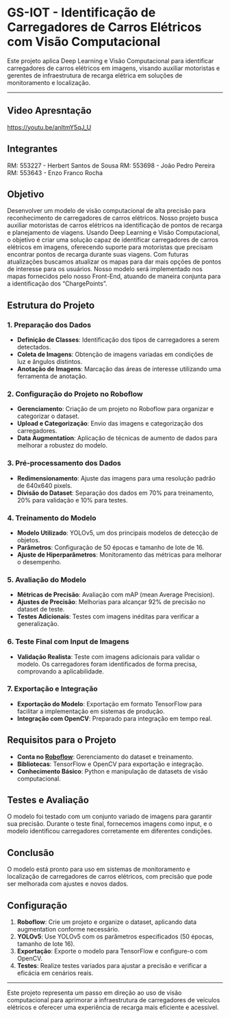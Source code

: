 # GS-IOT - Identificação de Carregadores de Carros Elétricos com Visão Computacional

Este projeto aplica Deep Learning e Visão Computacional para identificar carregadores de carros elétricos em imagens, visando auxiliar motoristas e gerentes de infraestrutura de recarga elétrica em soluções de monitoramento e localização.

---

## Video Apresntação
https://youtu.be/anItmY5qJ_U

## Integrantes
RM: 553227 - Herbert Santos de Sousa
RM: 553698 - João Pedro Pereira
RM: 553643 - Enzo Franco Rocha

## Objetivo
Desenvolver um modelo de visão computacional de alta precisão para reconhecimento de carregadores de carros elétricos.
Nosso projeto busca auxiliar motoristas de carros elétricos na identificação de pontos de recarga e planejamento de viagens. Usando Deep Learning e Visão Computacional, o objetivo é criar uma solução capaz de identificar carregadores de carros elétricos em imagens, oferecendo suporte para motoristas que precisam encontrar pontos de recarga durante suas viagens. Com futuras atualizações buscamos atualizar os mapas para dar mais opções de pontos de interesse para os usuários. Nosso modelo será implementado nos mapas fornecidos pelo nosso Front-End, atuando de maneira conjunta para a identificação dos “ChargePoints”.

## Estrutura do Projeto

### 1. Preparação dos Dados
- **Definição de Classes**: Identificação dos tipos de carregadores a serem detectados.
- **Coleta de Imagens**: Obtenção de imagens variadas em condições de luz e ângulos distintos.
- **Anotação de Imagens**: Marcação das áreas de interesse utilizando uma ferramenta de anotação.

### 2. Configuração do Projeto no Roboflow
- **Gerenciamento**: Criação de um projeto no Roboflow para organizar e categorizar o dataset.
- **Upload e Categorização**: Envio das imagens e categorização dos carregadores.
- **Data Augmentation**: Aplicação de técnicas de aumento de dados para melhorar a robustez do modelo.

### 3. Pré-processamento dos Dados
- **Redimensionamento**: Ajuste das imagens para uma resolução padrão de 640x640 pixels.
- **Divisão do Dataset**: Separação dos dados em 70% para treinamento, 20% para validação e 10% para testes.

### 4. Treinamento do Modelo
- **Modelo Utilizado**: YOLOv5, um dos principais modelos de detecção de objetos.
- **Parâmetros**: Configuração de 50 épocas e tamanho de lote de 16.
- **Ajuste de Hiperparâmetros**: Monitoramento das métricas para melhorar o desempenho.

### 5. Avaliação do Modelo
- **Métricas de Precisão**: Avaliação com mAP (mean Average Precision).
- **Ajustes de Precisão**: Melhorias para alcançar 92% de precisão no dataset de teste.
- **Testes Adicionais**: Testes com imagens inéditas para verificar a generalização.

### 6. Teste Final com Input de Imagens
- **Validação Realista**: Teste com imagens adicionais para validar o modelo. Os carregadores foram identificados de forma precisa, comprovando a aplicabilidade.

### 7. Exportação e Integração
- **Exportação do Modelo**: Exportação em formato TensorFlow para facilitar a implementação em sistemas de produção.
- **Integração com OpenCV**: Preparado para integração em tempo real.

## Requisitos para o Projeto

- **Conta no [Roboflow](https://roboflow.com/)**: Gerenciamento do dataset e treinamento.
- **Bibliotecas**: TensorFlow e OpenCV para exportação e integração.
- **Conhecimento Básico**: Python e manipulação de datasets de visão computacional.

## Testes e Avaliação
O modelo foi testado com um conjunto variado de imagens para garantir sua precisão. Durante o teste final, fornecemos imagens como input, e o modelo identificou carregadores corretamente em diferentes condições.

## Conclusão
O modelo está pronto para uso em sistemas de monitoramento e localização de carregadores de carros elétricos, com precisão que pode ser melhorada com ajustes e novos dados.

## Configuração

1. **Roboflow**: Crie um projeto e organize o dataset, aplicando data augmentation conforme necessário.
2. **YOLOv5**: Use YOLOv5 com os parâmetros especificados (50 épocas, tamanho de lote 16).
3. **Exportação**: Exporte o modelo para TensorFlow e configure-o com OpenCV.
4. **Testes**: Realize testes variados para ajustar a precisão e verificar a eficácia em cenários reais.

--- 

Este projeto representa um passo em direção ao uso de visão computacional para aprimorar a infraestrutura de carregadores de veículos elétricos e oferecer uma experiência de recarga mais eficiente e acessível.
